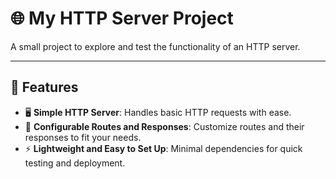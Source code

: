 # 🌐 My HTTP Server Project

A small project to explore and test the functionality of an HTTP server.

---

## 🚀 Features
- 🖥 **Simple HTTP Server**: Handles basic HTTP requests with ease.
- 🔧 **Configurable Routes and Responses**: Customize routes and their responses to fit your needs.
- ⚡ **Lightweight and Easy to Set Up**: Minimal dependencies for quick testing and deployment.

